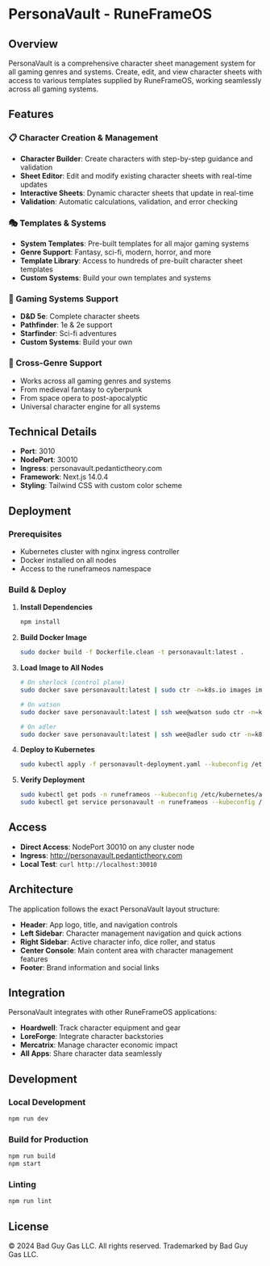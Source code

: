 # PersonaVault - RuneFrameOS

## Overview

PersonaVault is a comprehensive character sheet management system for all gaming genres and systems. Create, edit, and view character sheets with access to various templates supplied by RuneFrameOS, working seamlessly across all gaming systems.

## Features

### 📋 Character Creation & Management
- **Character Builder**: Create characters with step-by-step guidance and validation
- **Sheet Editor**: Edit and modify existing character sheets with real-time updates
- **Interactive Sheets**: Dynamic character sheets that update in real-time
- **Validation**: Automatic calculations, validation, and error checking

### 🎭 Templates & Systems
- **System Templates**: Pre-built templates for all major gaming systems
- **Genre Support**: Fantasy, sci-fi, modern, horror, and more
- **Template Library**: Access to hundreds of pre-built character sheet templates
- **Custom Systems**: Build your own templates and systems

### 🎲 Gaming Systems Support
- **D&D 5e**: Complete character sheets
- **Pathfinder**: 1e & 2e support
- **Starfinder**: Sci-fi adventures
- **Custom Systems**: Build your own

### 🔗 Cross-Genre Support
- Works across all gaming genres and systems
- From medieval fantasy to cyberpunk
- From space opera to post-apocalyptic
- Universal character engine for all systems

## Technical Details

- **Port**: 3010
- **NodePort**: 30010
- **Ingress**: personavault.pedantictheory.com
- **Framework**: Next.js 14.0.4
- **Styling**: Tailwind CSS with custom color scheme

## Deployment

### Prerequisites
- Kubernetes cluster with nginx ingress controller
- Docker installed on all nodes
- Access to the runeframeos namespace

### Build & Deploy

1. **Install Dependencies**
   ```bash
   npm install
   ```

2. **Build Docker Image**
   ```bash
   sudo docker build -f Dockerfile.clean -t personavault:latest .
   ```

3. **Load Image to All Nodes**
   ```bash
   # On sherlock (control plane)
   sudo docker save personavault:latest | sudo ctr -n=k8s.io images import -
   
   # On watson
   sudo docker save personavault:latest | ssh wee@watson sudo ctr -n=k8s.io images import -
   
   # On adler
   sudo docker save personavault:latest | ssh wee@adler sudo ctr -n=k8s.io images import -
   ```

4. **Deploy to Kubernetes**
   ```bash
   sudo kubectl apply -f personavault-deployment.yaml --kubeconfig /etc/kubernetes/admin.conf
   ```

5. **Verify Deployment**
   ```bash
   sudo kubectl get pods -n runeframeos --kubeconfig /etc/kubernetes/admin.conf
   sudo kubectl get service personavault -n runeframeos --kubeconfig /etc/kubernetes/admin.conf
   ```

## Access

- **Direct Access**: NodePort 30010 on any cluster node
- **Ingress**: http://personavault.pedantictheory.com
- **Local Test**: `curl http://localhost:30010`

## Architecture

The application follows the exact PersonaVault layout structure:
- **Header**: App logo, title, and navigation controls
- **Left Sidebar**: Character management navigation and quick actions
- **Right Sidebar**: Active character info, dice roller, and status
- **Center Console**: Main content area with character management features
- **Footer**: Brand information and social links

## Integration

PersonaVault integrates with other RuneFrameOS applications:
- **Hoardwell**: Track character equipment and gear
- **LoreForge**: Integrate character backstories
- **Mercatrix**: Manage character economic impact
- **All Apps**: Share character data seamlessly

## Development

### Local Development
```bash
npm run dev
```

### Build for Production
```bash
npm run build
npm start
```

### Linting
```bash
npm run lint
```

## License

© 2024 Bad Guy Gas LLC. All rights reserved.
Trademarked by Bad Guy Gas LLC.
